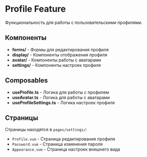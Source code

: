 # Profile Feature

Функциональность для работы с пользовательскими профилями.

## Компоненты

- **forms/** - Формы для редактирования профиля
- **display/** - Компоненты отображения профиля
- **avatar/** - Компоненты работы с аватарами
- **settings/** - Компоненты настроек профиля

## Composables

- **useProfile.ts** - Логика для работы с профилем
- **useAvatar.ts** - Логика для работы с аватарами
- **useProfileSettings.ts** - Логика настроек профиля

## Страницы

Страницы находятся в `pages/settings/`:
- `Profile.vue` - Страница редактирования профиля
- `Password.vue` - Страница изменения пароля
- `Appearance.vue` - Страница настроек внешнего вида
